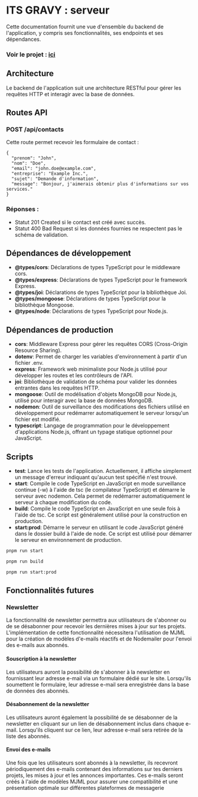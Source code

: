 # ITS GRAVY : serveur

Cette documentation fournit une vue d'ensemble du backend de l'application, y compris ses fonctionnalités, ses endpoints et ses dépendances.

### Voir le projet : [ici](https://itsgravy.onrender.com/)

## Architecture

Le backend de l'application suit une architecture RESTful pour gérer les requêtes HTTP et interagir avec la base de données.

## Routes API

### POST /api/contacts

Cette route permet recevoir les formulaire de contact :

```
{
  "prenom": "John",
  "nom": "Doe",
  "email": "john.doe@example.com",
  "entreprise": "Example Inc.",
  "sujet": "Demande d'information",
  "message": "Bonjour, j'aimerais obtenir plus d'informations sur vos services."
}
```

### Réponses :

- Statut 201 Created si le contact est créé avec succès.
- Statut 400 Bad Request si les données fournies ne respectent pas le schéma de validation.

## Dépendances de développement

- **@types/cors**: Déclarations de types TypeScript pour le middleware cors.
- **@types/express**: Déclarations de types TypeScript pour le framework Express.
- **@types/joi**: Déclarations de types TypeScript pour la bibliothèque Joi.
- **@types/mongoose**: Déclarations de types TypeScript pour la bibliothèque Mongoose.
- **@types/node**: Déclarations de types TypeScript pour Node.js.

## Dépendances de production

- **cors**: Middleware Express pour gérer les requêtes CORS (Cross-Origin Resource Sharing).
- **dotenv**: Permet de charger les variables d'environnement à partir d'un fichier .env.
- **express**: Framework web minimaliste pour Node.js utilisé pour développer les routes et les contrôleurs de l'API.
- **joi**: Bibliothèque de validation de schéma pour valider les données entrantes dans les requêtes HTTP.
- **mongoose**: Outil de modélisation d'objets MongoDB pour Node.js, utilisé pour interagir avec la base de données MongoDB.
- **nodemon**: Outil de surveillance des modifications des fichiers utilisé en développement pour redémarrer automatiquement le serveur lorsqu'un fichier est modifié.
- **typescript**: Langage de programmation pour le développement d'applications Node.js, offrant un typage statique optionnel pour JavaScript.

## Scripts

- **test**: Lance les tests de l'application. Actuellement, il affiche simplement un message d'erreur indiquant qu'aucun test spécifié n'est trouvé.
- **start**: Compile le code TypeScript en JavaScript en mode surveillance continue (-w) à l'aide de tsc (le compilateur TypeScript) et démarre le serveur avec nodemon. Cela permet de redémarrer automatiquement le serveur à chaque modification du code.
- **build**: Compile le code TypeScript en JavaScript en une seule fois à l'aide de tsc. Ce script est généralement utilisé pour la construction en production.
- **start:prod**: Démarre le serveur en utilisant le code JavaScript généré dans le dossier build à l'aide de node. Ce script est utilisé pour démarrer le serveur en environnement de production.

```bash
pnpm run start
```

```bash
pnpm run build
```

```bash
pnpm run start:prod
```

## Fonctionnalités futures

### Newsletter

La fonctionnalité de newsletter permettra aux utilisateurs de s'abonner ou de se désabonner pour recevoir les dernières mises à jour sur tes projets. L'implémentation de cette fonctionnalité nécessitera l'utilisation de MJML pour la création de modèles d'e-mails réactifs et de Nodemailer pour l'envoi des e-mails aux abonnés.

#### Souscription à la newsletter

Les utilisateurs auront la possibilité de s'abonner à la newsletter en fournissant leur adresse e-mail via un formulaire dédié sur le site. Lorsqu'ils soumettent le formulaire, leur adresse e-mail sera enregistrée dans la base de données des abonnés.

#### Désabonnement de la newsletter

Les utilisateurs auront également la possibilité de se désabonner de la newsletter en cliquant sur un lien de désabonnement inclus dans chaque e-mail. Lorsqu'ils cliquent sur ce lien, leur adresse e-mail sera retirée de la liste des abonnés.

#### Envoi des e-mails

Une fois que les utilisateurs sont abonnés à la newsletter, ils recevront périodiquement des e-mails contenant des informations sur tes derniers projets, les mises à jour et les annonces importantes. Ces e-mails seront créés à l'aide de modèles MJML pour assurer une compatibilité et une présentation optimale sur différentes plateformes de messagerie

